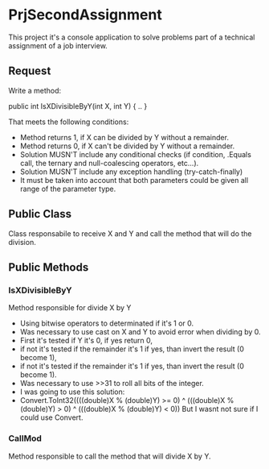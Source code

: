 
# PrjSecondAssignment

This project it's a console application to solve problems part of a technical assignment of a job interview.

## Request

Write a method:

public int IsXDivisibleByY(int X, int Y) { .. }

That meets the following conditions:

- Method returns 1, if X can be divided by Y without a remainder.
- Method returns 0, if X can't be divided by Y without a remainder.
- Solution MUSN'T include any conditional checks (if condition, .Equals call, the ternary and null-coalescing operators, etc...).
- Solution MUSN'T include any exception handling (try-catch-finally)
- It must be taken into account that both parameters could be given all range of the parameter type.

## Public Class

Class responsabile to receive X and Y and call the method that will do the division.

## Public Methods

### IsXDivisibleByY

 Method responsible for divide X by Y
- Using bitwise operators to determinated if it's 1 or 0.
- Was necessary to use cast on X and Y to avoid error when dividing by 0.
- First it's tested if Y it's 0, if yes return 0, 
- if not it's tested if the remainder it's 1 if yes, than invert the result (0 become 1),
- if not it's tested if the remainder it's 1 if yes, than invert the result (0 become 1). 
- Was necessary to use >>31 to roll all bits of the integer.
- I was going to use this solution: 
- Convert.ToInt32((((double)X % (double)Y) >= 0) ^ (((double)X % (double)Y) > 0) ^ (((double)X % (double)Y) < 0)) But I wasnt not sure if I could use Convert.

### CallMod

Method responsible to call the method that will divide X by Y.

